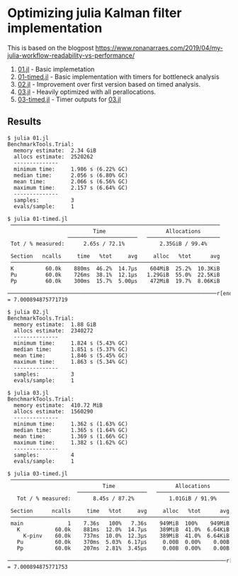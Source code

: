 # Optimizing julia Kalman filter implementation

This is based on the blogpost https://www.ronanarraes.com/2019/04/my-julia-workflow-readability-vs-performance/

1. [01.jl](./01.jl) - Basic implemetation
2. [01-timed.jl](01-timed.jl) - Basic implementation with timers for bottleneck analysis
3. [02.jl](02.jl) - Improvement over first version based on timed analysis.
4. [03.jl](03.jl) - Heavily optimized with all perallocations.
5. [03-timed.jl](03-timed.jl) - Timer outputs for [03.jl](./03.jl)

## Results
```
$ julia 01.jl
BenchmarkTools.Trial: 
  memory estimate:  2.34 GiB
  allocs estimate:  2520262
  --------------
  minimum time:     1.986 s (6.22% GC)
  median time:      2.056 s (6.80% GC)
  mean time:        2.066 s (6.56% GC)
  maximum time:     2.157 s (6.64% GC)
  --------------
  samples:          3
  evals/sample:     1

$ julia 01-timed.jl
 ──────────────────────────────────────────────────────────────────
                           Time                   Allocations      
                   ──────────────────────   ───────────────────────
 Tot / % measured:      2.65s / 72.1%           2.35GiB / 99.4%    

 Section   ncalls     time   %tot     avg     alloc   %tot      avg
 ──────────────────────────────────────────────────────────────────
 K          60.0k    880ms  46.2%  14.7μs    604MiB  25.2%  10.3KiB
 Pu         60.0k    726ms  38.1%  12.1μs   1.29GiB  55.0%  22.5KiB
 Pp         60.0k    300ms  15.7%  5.00μs    472MiB  19.7%  8.06KiB
 ──────────────────────────────────────────────────────────────────r[end] = 7.000894875771719

$ julia 02.jl
BenchmarkTools.Trial: 
  memory estimate:  1.88 GiB
  allocs estimate:  2340272
  --------------
  minimum time:     1.824 s (5.43% GC)
  median time:      1.851 s (5.37% GC)
  mean time:        1.846 s (5.45% GC)
  maximum time:     1.863 s (5.34% GC)
  --------------
  samples:          3
  evals/sample:     1

$ julia 03.jl
BenchmarkTools.Trial: 
  memory estimate:  410.72 MiB
  allocs estimate:  1560290
  --------------
  minimum time:     1.362 s (1.63% GC)
  median time:      1.365 s (1.64% GC)
  mean time:        1.369 s (1.66% GC)
  maximum time:     1.382 s (1.62% GC)
  --------------
  samples:          4
  evals/sample:     1

$ julia 03-timed.jl
 ─────────────────────────────────────────────────────────────────────
                              Time                   Allocations      
                      ──────────────────────   ───────────────────────
   Tot / % measured:       8.45s / 87.2%           1.01GiB / 91.9%    

 Section      ncalls     time   %tot     avg     alloc   %tot      avg
 ─────────────────────────────────────────────────────────────────────
 main              1    7.36s   100%   7.36s    949MiB  100%    949MiB
   K           60.0k    881ms  12.0%  14.7μs    389MiB  41.0%  6.64KiB
     K-pinv    60.0k    737ms  10.0%  12.3μs    389MiB  41.0%  6.64KiB
   Pu          60.0k    370ms  5.03%  6.17μs     0.00B  0.00%    0.00B
   Pp          60.0k    207ms  2.81%  3.45μs     0.00B  0.00%    0.00B
 ─────────────────────────────────────────────────────────────────────r[end] = 7.000894875771753
```